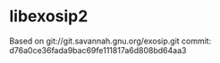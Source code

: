 # libexosip2
Based on git://git.savannah.gnu.org/exosip.git commit: 	d76a0ce36fada9bac69fe111817a6d808bd64aa3
